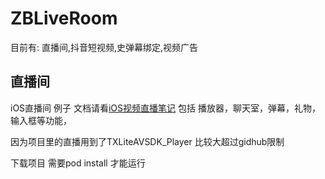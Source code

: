 # ZBLiveRoom
目前有:  直播间,抖音短视频,史弹幕绑定,视频广告

## 直播间

iOS直播间 例子 文档请看[iOS视频直播笔记](https://www.jianshu.com/p/c81da8d2228f)
包括 播放器，聊天室，弹幕，礼物，输入框等功能，

因为项目里的直播用到了TXLiteAVSDK_Player 比较大超过gidhub限制

下载项目 需要pod install 才能运行
